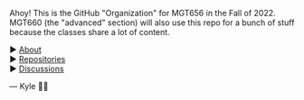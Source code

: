 
Ahoy! This is the GitHub "Organization" for MGT656 in the 
Fall of 2022. MGT660 (the "advanced" section) will also
use this repo for a bunch of stuff because the classes
share a lot of content.

▶ [About](/repositories/about) <br />
▶ [Repositories](/repositories) <br />
▶ [Discussions](/discussions) <br />


 — Kyle 👋👋
